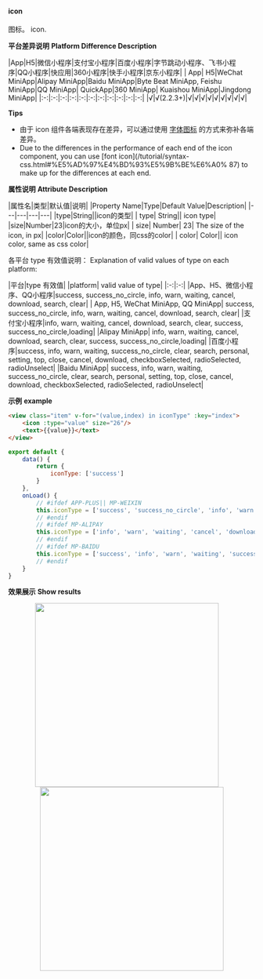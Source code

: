#### icon

图标。
icon.

**平台差异说明**
**Platform Difference Description**

|App|H5|微信小程序|支付宝小程序|百度小程序|字节跳动小程序、飞书小程序|QQ小程序|快应用|360小程序|快手小程序|京东小程序|
| App| H5|WeChat MiniApp|Alipay MiniApp|Baidu MiniApp|Byte Beat MiniApp, Feishu MiniApp|QQ MiniApp| QuickApp|360 MiniApp| Kuaishou MiniApp|Jingdong MiniApp|
|:-:|:-:|:-:|:-:|:-:|:-:|:-:|:-:|:-:|:-:|:-:|
|√|√(2.2.3+)|√|√|√|√|√|√|√|√|√|

**Tips**

* 由于 icon 组件各端表现存在差异，可以通过使用 [字体图标](/tutorial/syntax-css.html#字体图标) 的方式来弥补各端差异。
* Due to the differences in the performance of each end of the icon component, you can use [font icon](/tutorial/syntax-css.html#%E5%AD%97%E4%BD%93%E5%9B%BE%E6%A0% 87) to make up for the differences at each end.

**属性说明**
**Attribute Description**

|属性名|类型|默认值|说明|
|Property Name|Type|Default Value|Description|
|---|---|---|---|
|type|String||icon的类型|
| type| String|| icon type|
|size|Number|23|icon的大小，单位px|
| size| Number| 23| The size of the icon, in px|
|color|Color||icon的颜色，同css的color|
| color| Color|| icon color, same as css color|

各平台 type 有效值说明：
Explanation of valid values of type on each platform:

|平台|type 有效值|
|platform| valid value of type|
|:-:|:-:|
|App、H5、微信小程序、QQ小程序|success, success_no_circle, info, warn, waiting, cancel, download, search, clear|
| App, H5, WeChat MiniApp, QQ MiniApp| success, success_no_circle, info, warn, waiting, cancel, download, search, clear|
|支付宝小程序|info, warn, waiting, cancel, download, search, clear, success, success_no_circle,loading|
|Alipay MiniApp| info, warn, waiting, cancel, download, search, clear, success, success_no_circle,loading|
|百度小程序|success, info, warn, waiting, success_no_circle, clear, search, personal, setting, top, close, cancel, download, checkboxSelected, radioSelected, radioUnselect|
|Baidu MiniApp| success, info, warn, waiting, success_no_circle, clear, search, personal, setting, top, close, cancel, download, checkboxSelected, radioSelected, radioUnselect|


**示例**
**example**
```html
<view class="item" v-for="(value,index) in iconType" :key="index">
    <icon :type="value" size="26"/>
    <text>{{value}}</text>
</view>
```
```javascript
export default {
    data() {
        return {
            iconType: ['success']
        }
    },
    onLoad() {
        // #ifdef APP-PLUS|| MP-WEIXIN
        this.iconType = ['success', 'success_no_circle', 'info', 'warn', 'waiting', 'cancel', 'download', 'search','clear']
        // #endif
        // #ifdef MP-ALIPAY
        this.iconType = ['info', 'warn', 'waiting', 'cancel', 'download', 'search', 'clear', 'success', 'success_no_circle', 'loading']
        // #endif
        // #ifdef MP-BAIDU
        this.iconType = ['success', 'info', 'warn', 'waiting', 'success_no_circle', 'clear', 'search', 'personal', 'setting', 'top', 'close', 'cancel', 'download', 'checkboxSelected', 'radioSelected', 'radioUnselect']
        // #endif
    }
}

```

**效果展示**
**Show results**

<div style="display:flex;align-items: flex-start;justify-content: center;flex-wrap: wrap;">
		<img src="https://web-assets.dcloud.net.cn/unidoc/zh/icon1.png" width="375" style="margin-right:20px;"/>
		<img src="https://web-assets.dcloud.net.cn/unidoc/zh/icon2.png" width="375"/>
</div>
